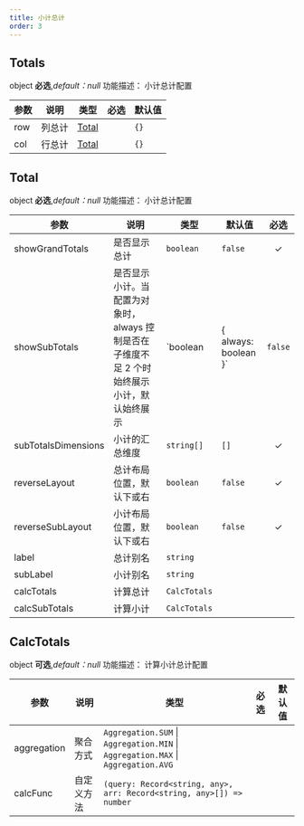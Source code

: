 ```yaml
---
title: 小计总计
order: 3
---
```


## Totals

object **必选**,_default：null_ 功能描述： 小计总计配置

| 参数 | 说明   | 类型                                          | 必选  | 默认值 |
| ---- | ------ | --------------------------------------------- | :---: | ------ |
| row  | 列总计 | [Total](/zh/docs/api/general/S2Options#total) |       | `{}`   |
| col  | 行总计 | [Total](/zh/docs/api/general/S2Options#total) |       | `{}`   |

## Total

object **必选**,_default：null_ 功能描述： 小计总计配置

| 参数                | 说明                     | 类型         | 默认值  | 必选  |
| ------------------- | ------------------------ | ------------ | ------- | :---: |
| showGrandTotals     | 是否显示总计             | `boolean`    | `false` |   ✓   |
| showSubTotals       | 是否显示小计。当配置为对象时，always 控制是否在子维度不足 2 个时始终展示小计，默认始终展示             | `boolean | { always: boolean }`    | `false` |   ✓   |
| subTotalsDimensions | 小计的汇总维度           | `string[]`   | `[]`    |   ✓   |
| reverseLayout       | 总计布局位置，默认下或右 | `boolean`    | `false` |   ✓   |
| reverseSubLayout    | 小计布局位置，默认下或右 | `boolean`    | `false` |   ✓   |
| label               | 总计别名                 | `string`     |         |       |
| subLabel            | 小计别名                 | `string`     |         |       |
| calcTotals          | 计算总计                 | `CalcTotals` |         |       |
| calcSubTotals       | 计算小计                 | `CalcTotals` |         |       |

## CalcTotals

object **可选**,_default：null_ 功能描述： 计算小计总计配置

| 参数        | 说明       | 类型                                                                 | 必选  | 默认值 |
| ----------- | ---------- | -------------------------------------------------------------------- | :---: | ------ |
| aggregation | 聚合方式   | `Aggregation.SUM` \| `Aggregation.MIN` \| `Aggregation.MAX` \| `Aggregation.AVG`                                                                |       |        |
| calcFunc    | 自定义方法 | `(query: Record<string, any>, arr: Record<string, any>[]) => number` |       |        |
